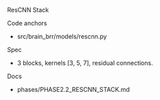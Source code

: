 ResCNN Stack

Code anchors
- src/brain_brr/models/rescnn.py

Spec
- 3 blocks, kernels [3, 5, 7], residual connections.

Docs
- phases/PHASE2.2_RESCNN_STACK.md
